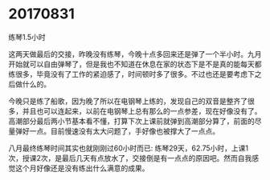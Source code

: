 # 20170831

练琴1.5小时

这两天做最后的交接，昨晚没有练琴，今晚十点多回来还是弹了一个半小时。九月开始就可以自由弹琴了，但是我也不知道在休息在家的状态下是不是真的能每天都练很多，毕竟没有了工作的紧迫感了，时间顿时多了很多。不过也还是要考虑下之后做什么的。

今晚只是练了船歌，因为晚了所以在电钢琴上练的，发现自己的双音是整齐了很多，并且也可以连起来，以前在电钢琴上总有那么的一点参差，现在好像没有了。高潮部分最后两小节基本看不懂，打算下次上课前就弹到高潮部分算了，前面的尽量弹好一点。目前慢速没有太大问题了，手好像也被撑大了一点点。

八月最终练琴时间其实也就刚刚过60小时而已: 练琴29天，62.75小时，上课1次，授课2次，是最后几天有点放水了，交接倒是有一点点的原因吧。然而自我感觉这个月好像还是没有练出什么满意的成果。

